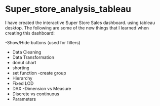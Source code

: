 # Super_store_analysis_tableau
I have created the interactive Super Store Sales dashboard.
using tableau desktop.
The following are some of the new things that I learned when creating this dashboard:

-Show/Hide buttons (used for filters)
- Data Cleaning
- Data Transformation
- donut chart 
- shorting
- set function
-create group
- Hierarchy
- Fixed LOD
- DAX 
-Dimension vs Measure 
- Discrete vs continuous 
- Parameters
